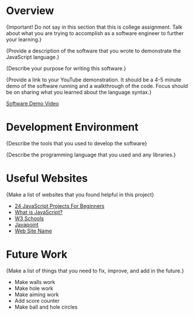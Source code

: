 # Overview

{Important! Do not say in this section that this is college assignment. Talk about what you are trying to accomplish as a software engineer to further your learning.}

{Provide a description of the software that you wrote to demonstrate the JavaScript language.}

{Describe your purpose for writing this software.}

{Provide a link to your YouTube demonstration. It should be a 4-5 minute demo of the software running and a walkthrough of the code. Focus should be on sharing what you learned about the language syntax.}

[Software Demo Video](http://youtube.link.goes.here)

# Development Environment

{Describe the tools that you used to develop the software}

{Describe the programming language that you used and any libraries.}

# Useful Websites

{Make a list of websites that you found helpful in this project}

- [24 JavaScript Projects For Beginners](https://mikkegoes.com/javascript-projects-for-beginners/)
- [What is JavaScript?](https://developer.mozilla.org/en-US/docs/Learn/JavaScript/First_steps/What_is_JavaScript)
- [W3 Schools](https://www.w3schools.com/graphics/game_obstacles.asp)
- [Javapoint](https://www.javatpoint.com/es6-arrow-function)
- [Web Site Name](http://url.link.goes.here)

# Future Work

{Make a list of things that you need to fix, improve, and add in the future.}

- Make walls work
- Make hole work
- Make aiming work
- Add score counter
- Make ball and hole circles
